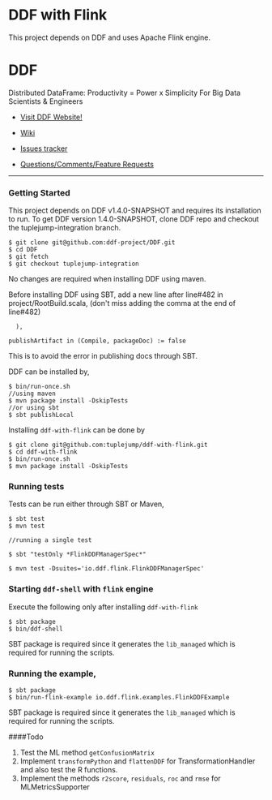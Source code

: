 DDF with Flink
===
This project depends on DDF and uses Apache Flink engine.

DDF
===

Distributed DataFrame: Productivity = Power x Simplicity
For Big Data Scientists & Engineers

* [Visit DDF Website!](http://ddf.io)

* [Wiki](https://github.com/ddf-project/DDF/wiki)

* [Issues tracker](https://github.com/ddf-project/DDF/issues)

* [Questions/Comments/Feature Requests](https://groups.google.com/forum/#!forum/ddf-project)

---

### Getting Started

This project depends on DDF v1.4.0-SNAPSHOT and requires its installation to run. To get DDF version 1.4.0-SNAPSHOT, clone DDF repo and checkout the tuplejump-integration branch.

```
$ git clone git@github.com:ddf-project/DDF.git
$ cd DDF
$ git fetch
$ git checkout tuplejump-integration
```

No changes are required when installing DDF using maven.

Before installing DDF using SBT, add a new line after line#482 in project/RootBuild.scala, (don't miss adding the comma at the end of line#482)

```
  ),

publishArtifact in (Compile, packageDoc) := false
```
This is to avoid the error in publishing docs through SBT.



DDF can be installed by,

```
$ bin/run-once.sh
//using maven
$ mvn package install -DskipTests
//or using sbt
$ sbt publishLocal
```


Installing `ddf-with-flink` can be done by

```
$ git clone git@github.com:tuplejump/ddf-with-flink.git
$ cd ddf-with-flink
$ bin/run-once.sh
$ mvn package install -DskipTests
```

### Running tests
Tests can be run either through SBT or Maven,
```
$ sbt test
$ mvn test

//running a single test

$ sbt "testOnly *FlinkDDFManagerSpec*"

$ mvn test -Dsuites='io.ddf.flink.FlinkDDFManagerSpec'
```

### Starting `ddf-shell` with `flink` engine

Execute the following only after installing `ddf-with-flink`
```
$ sbt package
$ bin/ddf-shell
```

SBT package is required since it generates the `lib_managed` which is required for running the scripts.

### Running the example,
```
$ sbt package
$ bin/run-flink-example io.ddf.flink.examples.FlinkDDFExample
```

SBT package is required since it generates the `lib_managed` which is required for running the scripts.

####Todo

1. Test the ML method `getConfusionMatrix`
2. Implement `transformPython` and `flattenDDF` for TransformationHandler and also test the R functions.
3. Implement the methods `r2score`, `residuals`, `roc` and `rmse` for MLMetricsSupporter
